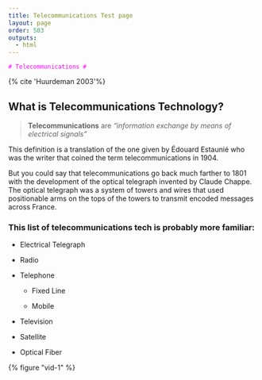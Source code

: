 ```yaml
---
title: Telecommunications Test page
layout: page
order: 503
outputs:
  - html
---
```

<code style="color : magenta"># Telecommunications #</code>

{% cite 'Huurdeman 2003'%}

## What is Telecommunications Technology? ## 

>**Telecommunications** are _“information exchange by means of electrical signals”_

This definition is a translation of the one given by Édouard Estaunié who was the writer that coined the term telecommunications in 1904.

But you could say that telecommunications go back much farther to 1801 with the development of the optical telegraph invented by Claude Chappe. The optical telegraph was a system of towers and wires that used positionable arms on the tops of the towers to transmit encoded messages across France.

### This list of telecommunications tech is probably more familiar: ###

- Electrical Telegraph

- Radio

- Telephone
  
  - Fixed Line
  
  - Mobile

- Television

- Satellite

- Optical Fiber

{% figure "vid-1" %}

